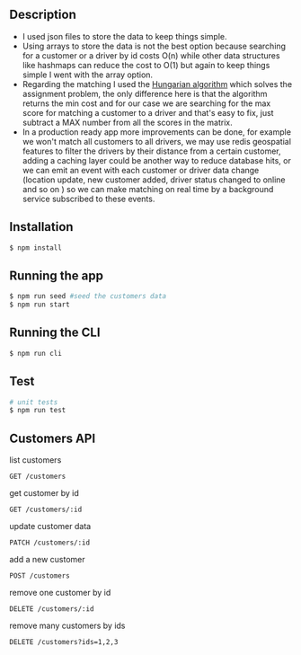 ## Description
 - I used json files to store the data to keep things simple.
 - Using arrays to store the data is not the best option because searching for a customer or a driver by id costs O(n) while other data structures like hashmaps can reduce the cost to O(1) but again to keep things simple I went with the array option.
 - Regarding the matching I used the [Hungarian algorithm](https://en.wikipedia.org/wiki/Hungarian_algorithm) which solves the assignment problem, the only difference here is that the algorithm returns the min cost and for our case we are searching for the max score for matching a customer to a driver and that's easy to fix, just subtract a MAX number from all the scores in the matrix.
 - In a production ready app more improvements can be done, for example we won't match all customers to all drivers, we may use redis geospatial features to filter the drivers by their distance from a certain customer, adding a caching layer could be another way to reduce database hits, or we can emit an event with each customer or driver data change (location update, new customer added, driver status changed to online and so on ) so we can make matching on real time by a background service subscribed to these events.



## Installation

```bash
$ npm install
```

## Running the app

```bash
$ npm run seed #seed the customers data
$ npm run start
```

## Running the CLI

```bash
$ npm run cli
```

## Test

```bash
# unit tests
$ npm run test

```

## Customers API
list customers
```
GET /customers
```

get customer by id
```
GET /customers/:id
```

update customer data
```
PATCH /customers/:id
```

add a new customer
```
POST /customers
```

remove one customer by id
```
DELETE /customers/:id
```

remove many customers by ids
```
DELETE /customers?ids=1,2,3
```
